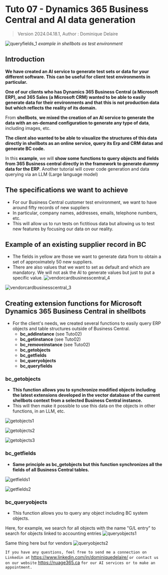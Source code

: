 # Tuto 07 - Dynamics 365 Business Central and AI data generation
> Version 2024.04.18.1, Author : Dominique Delaire

![queryfields_1](https://github.com/nuage365/Shellbots.ai/assets/102873102/a1ee4edf-7ed2-446e-903a-00555e8ecf0f)
*example in shellbots os test environment*

## Introduction
**We have created an AI service to generate test sets or data for your different software. This can be useful for client test environments in particular.**

**One of our clients who has Dynamics 365 Business Central (a Microsoft ERP), and 365 Sales (a Microsoft CRM) wanted to be able to easily generate data for their environments and that this is not production data but which reflects the reality of its domain.**   

From **shellbots**, **we mixed the creation of an AI service to generate the data with an on-demand configuration to generate any type of data**, including images, etc.

**The client also wanted to be able to visualize the structures of this data directly in shellbots as an online service, query its Erp and CRM datas and generate BC code.**

In this **example**, we will **show some functions to query objects and fields from 365 Business central directly in the framework to generate dummy data for the ERP**.
Another tutorial will cover code generation and data querying via an LLM (Large language model)

## The specifications we want to achieve 
* For our Business Central customer test environment, we want to have around fifty records of new suppliers
* In particular, company names, addresses, emails, telephone numbers, etc.
* This will allow us to run tests on fictitious data but allowing us to test new features by focusing our data on our reality.

## Example of an existing supplier record in BC
- The fields in yellow are those we want to generate data from to obtain a set of approximately 50 new suppliers.
- There are also values ​​that we want to set as default and which are mandatory. We will not ask the AI ​​to generate values ​​but just to put a specific value.
![vendorcardbusinesscentral_4](https://github.com/nuage365/Shellbots.ai/assets/102873102/a267e7cf-8900-4578-b95e-858f9dc3d3a8)

![vendorcardbusinesscentral_3](https://github.com/nuage365/Shellbots.ai/assets/102873102/88a17267-867d-41f3-868c-88cf27d93ca9)

## Creating extension functions for Microsoft Dynamics 365 Business Central in shellbots
- For the client's needs, we created several functions to easily query ERP objects and table structures outside of Business Central.
  - **bc_addinstance** (see Tuto02)
  - **bc_getinstance** (see Tuto02)
  - **bc_removeinstance** (see Tuto02)
  - **bc_getobjects**
  - **bc_getfields**
  - **bc_queryobjects**
  - **bc_queryfields**   
### bc_getobjects
- **This function allows you to synchronize modified objects including the latest extensions developed in the vector database of the current shellbots context from a selected Business Central instance.**
- This will then make it possible to use this data on the objects in other functions, in an LLM, etc.
  
![getobjects1](https://github.com/nuage365/Shellbots.ai/assets/102873102/1a66009d-f6d3-42e8-9168-cb3f7de1f8fe)

![getobjects2](https://github.com/nuage365/Shellbots.ai/assets/102873102/dbf660b7-2b7f-45e6-b98b-f03ead5b0146)

![getobjects3](https://github.com/nuage365/Shellbots.ai/assets/102873102/63abcf2b-27db-45b6-8583-feba581a5654)

### bc_getfields
- **Same principle as bc_getobjects but this function synchronizes all the fields of all Business Central tables.**

![getfields1](https://github.com/nuage365/Shellbots.ai/assets/102873102/cd10f67d-74f6-4fc0-bf35-61e4e1f6fa4b)

![getfields2](https://github.com/nuage365/Shellbots.ai/assets/102873102/a250f8c8-a88d-47e5-a8d3-8c6a08450545)

### bc_queryobjects
- This function allows you to query any object including BC system objects.

Here, for example, we search for all objects with the name "G/L entry" to search for objects linked to accounting entries
![queryobjects1](https://github.com/nuage365/Shellbots.ai/assets/102873102/6b364aec-3b87-4007-b22d-853c80be9d2f)

Same thing here but for vendors
![queryobjects2](https://github.com/nuage365/Shellbots.ai/assets/102873102/c9ee5bdd-fb2a-4cef-8abc-727d1eef4b6c)



`If you have any questions, feel free to send me a connection on Linkedin at` https://www.linkedin.com/in/dominiquedelaire/ `or contact us on our website` https://nuage365.ca `for our AI services or to make an appointment.`
